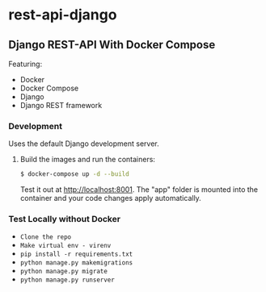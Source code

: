 # rest-api-django

## Django REST-API With Docker Compose

Featuring:

- Docker
- Docker Compose
- Django
- Django REST framework

### Development

Uses the default Django development server.

1. Build the images and run the containers:

    ```sh
    $ docker-compose up -d --build
    ```

    Test it out at [http://localhost:8001](http://localhost:8001). The "app" folder is mounted into the container and your code changes apply automatically.
    
### Test Locally without Docker

- `Clone the repo`
- `Make virtual env - virenv`
- `pip install -r requirements.txt`
- `python manage.py makemigrations`
- `python manage.py migrate`
- `python manage.py runserver`

